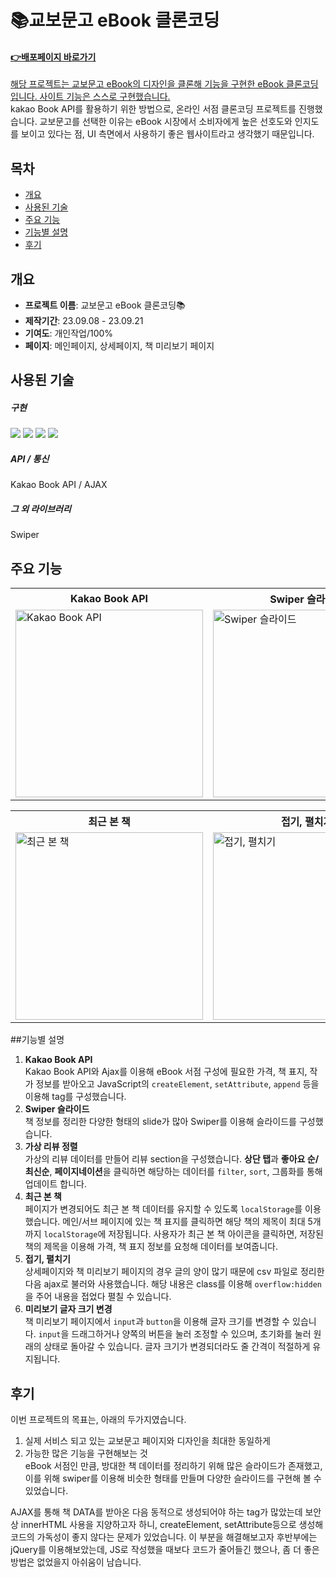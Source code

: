 # 📚교보문고 eBook 클론코딩
#### **<a href="https://saemii-24.github.io/project_4/index.html" target="_blank">:point_right:<u>배포페이지 바로가기</u></a>**
<u>해당 프로젝트는 교보문고 eBook의 디자인을 클론해 기능을 구현한 eBook 클론코딩입니다. 사이트 기능은 스스로 구현했습니다.</u><br/>
kakao Book API를 활용하기 위한 방법으로, 온라인 서점 클론코딩 프로젝트를 진행했습니다. 
교보문고를 선택한 이유는 eBook 시장에서 소비자에게 높은 선호도와 인지도를 보이고 있다는 점, UI 측면에서 사용하기 좋은 웹사이트라고 생각했기 때문입니다.


## 목차
- [개요](#개요)
- [사용된 기술](#사용된-기술)
- [주요 기능](#주요-기능)
- [기능별 설명](#기능별-설명)
- [후기](#후기)


## 개요
- **프로젝트 이름**: 교보문고 eBook 클론코딩📚
- **제작기간**: 23.09.08 - 23.09.21
- **기여도**: 개인작업/100%
- **페이지**: 메인페이지, 상세페이지, 책 미리보기 페이지


## 사용된 기술
##### 구현
<img src="https://img.shields.io/badge/html5-E34F26?style=for-the-badge&logo=html5&logoColor=white"> <img src="https://img.shields.io/badge/css-1572B6?style=for-the-badge&logo=css3&logoColor=white"> <img src="https://img.shields.io/badge/javascript-F7DF1E?style=for-the-badge&logo=javascript&logoColor=black"> <img src="https://img.shields.io/badge/jquery-0769AD?style=for-the-badge&logo=jquery&logoColor=white">
##### API / 통신
Kakao Book API / AJAX
##### 그 외 라이브러리
Swiper

## 주요 기능
<table>
  <tr>
    <th style="width:300px">Kakao Book API</th>
    <th style="width:300px">Swiper 슬라이드</th>
    <th style="width:300px">가상 리뷰 정렬</th>
  </tr>
  <tr>
    <td><img style="width:300px" src="https://github.com/saemii-24/project_2/assets/139088277/165c86ff-4eef-4c85-aeec-c42d03cec7b6" alt="Kakao Book API"></td>
    <td><img style="width:300px" src="https://github.com/saemii-24/project_2/assets/139088277/974b304b-750a-4d17-82db-a797d6b724b0" alt="Swiper 슬라이드"></td>
    <td><img style="width:300px" src="https://github.com/saemii-24/project_2/assets/139088277/89271195-5c20-4e73-ae61-fffbdec6f5c9" alt="가상 리뷰 정렬"></td>
  </tr>
</table>

<table>
  <tr>
    <th style="width:300px">최근 본 책</th>
    <th style="width:300px">접기, 펼치기</th>
    <th style="width:300px">미리보기 글자 크기 변경</th>
  </tr>
  <tr>
    <td><img style="width:300px" src="https://github.com/saemii-24/project_2/assets/139088277/dd08591a-fba2-4d14-a9d8-474905c54d66" alt="최근 본 책"></td>
    <td><img style="width:300px" src="https://github.com/saemii-24/project_2/assets/139088277/74e0c4ef-9116-41cc-acd8-5bc8a16254e4" alt="접기, 펼치기"></td>
    <td><img style="width:300px" src="https://github.com/saemii-24/project_2/assets/139088277/dcbc9855-814a-404e-900f-15ac85190846" alt="미리보기 글자 크기 변경"></td>
  </tr>
</table>

##기능별 설명
1. **Kakao Book API**<br/>
  Kakao Book API와 Ajax를 이용해 eBook 서점 구성에 필요한 가격, 책 표지, 작가 정보를 받아오고 JavaScript의 ```createElement```, ```setAttribute```, ```append``` 등을 이용해 tag를 구성했습니다.
2. **Swiper 슬라이드**<br/>
  책 정보를 정리한 다양한 형태의 slide가 많아 Swiper를 이용해 슬라이드를 구성했습니다.
3. **가상 리뷰 정렬**<br/>
    가상의 리뷰 데이터를 만들어 리뷰 section을 구성했습니다. **상단 탭**과 **좋아요 순/최신순**, **페이지네이션**을 클릭하면 해당하는 데이터를 ```filter```, ```sort```, 그룹화를 통해 업데이트 합니다.
4. **최근 본 책**<br/>
   페이지가 변경되어도 최근 본 책 데이터를 유지할 수 있도록 ```localStorage```를 이용했습니다. 메인/서브 페이지에 있는 책 표지를 클릭하면 해당 책의 제목이 최대 5개까지 ```localStorage```에 저장됩니다. 사용자가 최근 본 책 아이콘을 클릭하면, 저장된 책의 제목을 이용해 가격, 책 표지 정보를 요청해 데이터를 보여줍니다.
5. **접기, 펼치기**<br/>
   상세페이지와 책 미리보기 페이지의 경우 글의 양이 많기 때문에 csv 파일로 정리한 다음 ajax로 불러와 사용했습니다. 해당 내용은 class를 이용해 ```overflow:hidden``` 을 주어 내용을 접었다 펼칠 수 있습니다.
6. **미리보기 글자 크기 변경**<br/>
  책 미리보기 페이지에서 ```input```과 ```button```을 이용해 글자 크기를 변경할 수 있습니다. ```input```을 드래그하거나 양쪽의 버튼을 눌러 조정할 수 있으며, 초기화를 눌러 원래의 상태로 돌아갈 수 있습니다. 글자 크기가 변경되더라도 줄 간격이 적절하게 유지됩니다.

## 후기
이번 프로젝트의 목표는, 아래의 두가지였습니다.
1. 실제 서비스 되고 있는 교보문고 페이지와 디자인을 최대한 동일하게
2. 가능한 많은 기능을 구현해보는 것
   <br/>
eBook 서점인 만큼, 방대한 책 데이터를 정리하기 위해 많은 슬라이드가 존재했고, 이를 위해 swiper를 이용해 비슷한 형태를 만들며 다양한 슬라이드를 구현해 볼 수 있었습니다.

AJAX를 통해 책 DATA를 받아온 다음 동적으로 생성되어야 하는 tag가 많았는데 보안상 innerHTML 사용을 지양하고자 하니, createElement, setAttribute등으로 생성해 코드의 가독성이 좋지 않다는 문제가 있었습니다. 
이 부분을 해결해보고자 후반부에는 jQuery를 이용해보았는데, JS로 작성했을 때보다 코드가 줄어들긴 했으나, 좀 더 좋은 방법은 없었을지 아쉬움이 남습니다.
